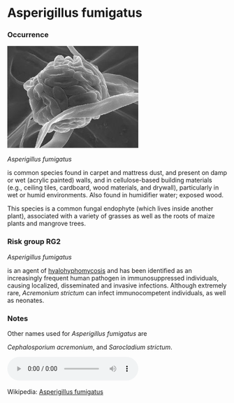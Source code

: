 <!-- TITLE: Asperigillus fumigatus -->

# Asperigillus fumigatus

### Occurrence

![Acremonium Strictum](/uploads/acremonium-strictum.jpg "Acremonium Strictum") 

*Asperigillus fumigatus* 

is common species found in carpet and mattress dust, and present on damp or wet (acrylic painted) walls, and in cellulose-based building materials (e.g., ceiling tiles, cardboard, wood materials, and drywall), particularly in wet or humid environments. Also found in humidifier water; exposed wood.

This species is a common fungal endophyte (which lives inside another plant), associated with a variety of grasses as well as the roots of maize plants and mangrove trees. 

### Risk group RG2
*Asperigillus fumigatus* 

is an agent of [hyalohyphomycosis](https://en.wikipedia.org/wiki/Hyalohyphomycosis) and has been identified as an increasingly frequent human pathogen in immunosuppressed individuals, causing localized, disseminated and invasive infections. Although extremely rare,  *Acremonium strictum* can infect immunocompetent individuals, as well as neonates.

### Notes
Other names used for *Asperigillus fumigatus* are 

*Cephalosporium acremonium*, and *Sarocladium strictum*.

<audio controls>
	<source src="/uploads/acremonium-strictum.mp3" type="audio/mp3">
</audio>

Wikipedia: [Asperigillus fumigatus](https://en.wikipedia.org/wiki/Acremonium_strictum)

